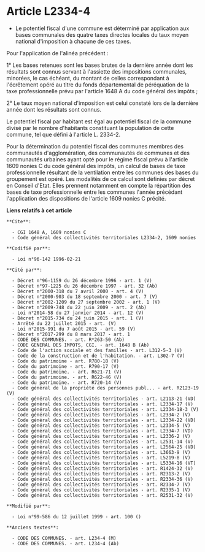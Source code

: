# Article L2334-4

- Le potentiel fiscal d'une commune est déterminé par application aux bases communales des quatre taxes directes locales du
taux moyen national d'imposition à chacune de ces taxes.

Pour l'application de l'alinéa précédent :

1° Les bases retenues sont les bases brutes de la dernière année dont les résultats sont connus servant à l'assiette des
impositions communales, minorées, le cas échéant, du montant de celles correspondant à l'écrêtement opéré au titre du fonds
départemental de péréquation de la taxe professionnelle prévu par l'article 1648 A du code général des impôts ;

2° Le taux moyen national d'imposition est celui constaté lors de la dernière année dont les résultats sont connus.

Le potentiel fiscal par habitant est égal au potentiel fiscal de la commune divisé par le nombre d'habitants constituant la
population de cette commune, tel que défini à l'article L. 2334-2.

Pour la détermination du potentiel fiscal des communes membres des communautés d'agglomération, des communautés de communes
et des communautés urbaines ayant opté pour le régime fiscal prévu à l'article 1609 nonies C du code général des impôts, un
calcul de bases de taxe professionnelle résultant de la ventilation entre les communes des bases du groupement est opéré. Les
modalités de ce calcul sont définies par décret en Conseil d'Etat. Elles prennent notamment en compte la répartition des
bases de taxe professionnelle entre les communes l'année précédant l'application des dispositions de l'article 1609 nonies C
précité.

**Liens relatifs à cet article**

	**Cite**:

	  - CGI 1648 A, 1609 nonies C
	  - Code général des collectivités territoriales L2334-2, 1609 nonies

	**Codifié par**:

	  - Loi n°96-142 1996-02-21

	**Cité par**:

	  - Décret n°96-1159 du 26 décembre 1996 - art. 1 (V)
	  - Décret n°97-1225 du 26 décembre 1997 - art. 32 (Ab)
	  - Décret n°2000-318 du 7 avril 2000 - art. 4 (V)
	  - Décret n°2000-903 du 18 septembre 2000 - art. 7 (V)
	  - Décret n°2002-1209 du 27 septembre 2002 - art. 1 (V)
	  - Décret n°2009-748 du 22 juin 2009 - art. 2 (Ab)
	  - Loi n°2014-58 du 27 janvier 2014 - art. 12 (V)
	  - Décret n°2015-734 du 24 juin 2015 - art. 1 (V)
	  - Arrêté du 22 juillet 2015 - art. (V)
	  - Loi n°2015-991 du 7 août 2015 - art. 59 (V)
	  - Décret n°2017-299 du 8 mars 2017 - art. 1
	  - CODE DES COMMUNES. - art. R*263-50 (Ab)
	  - CODE GENERAL DES IMPOTS, CGI. - art. 1648 B (Ab)
	  - Code de l'action sociale et des familles - art. L312-5-3 (V)
	  - Code de la construction et de l'habitation. - art. L302-7 (V)
	  - Code du patrimoine - art. R780-18 (V)
	  - Code du patrimoine - art. R790-17 (V)
	  - Code du patrimoine. - art. R621-71 (V)
	  - Code du patrimoine. - art. R622-46 (V)
	  - Code du patrimoine. - art. R720-14 (V)
	  - Code général de la propriété des personnes publ... - art. R2123-19 (V)
	  - Code général des collectivités territoriales - art. L2113-21 (VD)
	  - Code général des collectivités territoriales - art. L2334-17 (V)
	  - Code général des collectivités territoriales - art. L2334-18-3 (V)
	  - Code général des collectivités territoriales - art. L2334-2 (V)
	  - Code général des collectivités territoriales - art. L2334-22 (VD)
	  - Code général des collectivités territoriales - art. L2334-5 (V)
	  - Code général des collectivités territoriales - art. L2334-7 (VD)
	  - Code général des collectivités territoriales - art. L2336-2 (V)
	  - Code général des collectivités territoriales - art. L2531-14 (V)
	  - Code général des collectivités territoriales - art. L2564-25 (VD)
	  - Code général des collectivités territoriales - art. L3663-9 (V)
	  - Code général des collectivités territoriales - art. L5219-8 (V)
	  - Code général des collectivités territoriales - art. L5334-16 (VT)
	  - Code général des collectivités territoriales - art. R1424-32 (V)
	  - Code général des collectivités territoriales - art. R2313-2 (V)
	  - Code général des collectivités territoriales - art. R2334-36 (V)
	  - Code général des collectivités territoriales - art. R2334-7 (V)
	  - Code général des collectivités territoriales - art. R2335-1 (V)
	  - Code général des collectivités territoriales - art. R2531-32 (V)

	**Modifié par**:

	  - Loi n°99-586 du 12 juillet 1999 - art. 100 ()

	**Anciens textes**:

	  - CODE DES COMMUNES. - art. L234-4 (M)
	  - CODE DES COMMUNES. - art. L234-4 (Ab)
